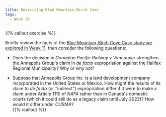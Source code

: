```yaml
---
title: Revisiting Blue Mountain-Birch Cove
tags:
  - Week 20
---
```


{{% callout exercise %}} 

Briefly review the facts of the [Blue Mountain-Birch Cove Case study we explored in Week 11](../week11/#problem-blue-mountain-birch-cove-lakes), then consider the following questions:

- Does the decision in *Canadian Pacific Railway v Vancouver* strengthen the Annapolis Group's claim in *de facto* expropriation against the Halifax Regional Municipality? Why or why not?

- Suppose that Annapolis Group Inc. is a land development company incorporated in the United States or Mexico. How might the results of its claim to *de facto* (or "indirect") expropriation differ if it were to make a claim under Article 1110 of *NAFA* rather than in Canada's domestic courts (which it could still do as a legacy claim until July 2022)? How would it differ under *CUSMA*?  
{{% /callout %}}
